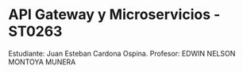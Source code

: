 ﻿# API Gateway y Microservicios - ST0263
 Estudiante: Juan Esteban Cardona Ospina.
 Profesor: EDWIN NELSON MONTOYA MUNERA

